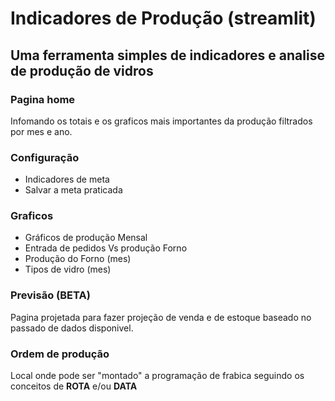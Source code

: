# Indicadores de Produção (streamlit)
 
## Uma ferramenta simples de indicadores e analise de produção de vidros


### Pagina home

Infomando os totais e os graficos mais importantes da produção filtrados por mes e ano.


### Configuração
- Indicadores de meta
- Salvar a meta praticada

### Graficos
- Gráficos de produção Mensal
- Entrada de pedidos Vs produção Forno
- Produção do Forno (mes)
- Tipos de vidro (mes)

### Previsão (BETA)
Pagina projetada para fazer projeção de venda e de estoque baseado no passado de dados disponivel.

### Ordem de produção
Local onde pode ser "montado" a programação de frabica seguindo os conceitos de **ROTA** e/ou **DATA**